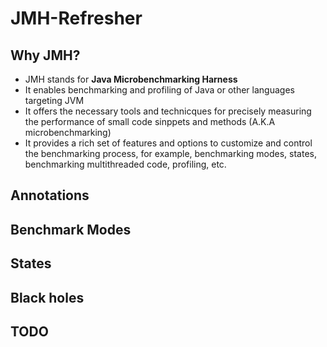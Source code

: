 # JMH-Refresher
## Why JMH?
- JMH stands for **Java Microbenchmarking Harness**
- It enables benchmarking and profiling of Java or other languages targeting JVM
- It offers the necessary tools and technicques for precisely measuring the performance of small code sinppets and methods (A.K.A microbenchmarking)
- It provides a rich set of features and options to customize and control the benchmarking process, for example, benchmarking modes, states, benchmarking multithreaded code, profiling, etc.   
## Annotations
## Benchmark Modes
## States
## Black holes
## TODO

